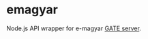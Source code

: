 # emagyar

Node.js API wrapper for e-magyar [GATE server](https://github.com/dlt-rilmta/hunlp-GATE/tree/master/gate-server).